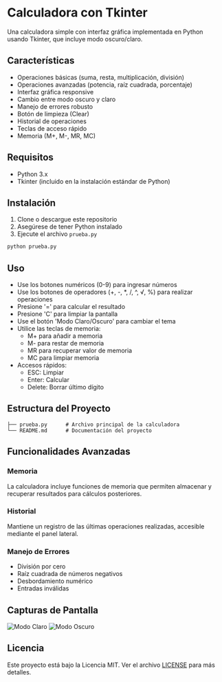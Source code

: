 # Calculadora con Tkinter

Una calculadora simple con interfaz gráfica implementada en Python usando Tkinter, que incluye modo oscuro/claro.

## Características

- Operaciones básicas (suma, resta, multiplicación, división)
- Operaciones avanzadas (potencia, raíz cuadrada, porcentaje)
- Interfaz gráfica responsive
- Cambio entre modo oscuro y claro
- Manejo de errores robusto
- Botón de limpieza (Clear)
- Historial de operaciones
- Teclas de acceso rápido
- Memoria (M+, M-, MR, MC)

## Requisitos

- Python 3.x
- Tkinter (incluido en la instalación estándar de Python)

## Instalación

1. Clone o descargue este repositorio
2. Asegúrese de tener Python instalado
3. Ejecute el archivo `prueba.py`

```bash
python prueba.py
```

## Uso

- Use los botones numéricos (0-9) para ingresar números
- Use los botones de operadores (+, -, *, /, ^, √, %) para realizar operaciones
- Presione '=' para calcular el resultado
- Presione 'C' para limpiar la pantalla
- Use el botón 'Modo Claro/Oscuro' para cambiar el tema
- Utilice las teclas de memoria:
  - M+ para añadir a memoria
  - M- para restar de memoria
  - MR para recuperar valor de memoria
  - MC para limpiar memoria
- Accesos rápidos:
  - ESC: Limpiar
  - Enter: Calcular
  - Delete: Borrar último dígito

## Estructura del Proyecto

```
├── prueba.py      # Archivo principal de la calculadora
└── README.md      # Documentación del proyecto
```

## Funcionalidades Avanzadas

### Memoria
La calculadora incluye funciones de memoria que permiten almacenar y recuperar resultados para cálculos posteriores.

### Historial
Mantiene un registro de las últimas operaciones realizadas, accesible mediante el panel lateral.

### Manejo de Errores
- División por cero
- Raíz cuadrada de números negativos
- Desbordamiento numérico
- Entradas inválidas

## Capturas de Pantalla

![Modo Claro](screenshots/light-mode.png)
![Modo Oscuro](screenshots/dark-mode.png)

## Licencia

Este proyecto está bajo la Licencia MIT. Ver el archivo [LICENSE](LICENSE) para más detalles.